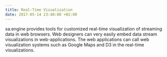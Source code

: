 ```yaml
---
title: Real-Time Visualization
date: 2017-05-14 23:40:00 +02:00
---
```


sa.engine provides tools for customized real-time visualization of streaming data in web browsers. Web designers can very easily embed data stream visualizations in web-applications. The web applications can call web visualization systems such as Google Maps and D3 in the real-time visualizations.